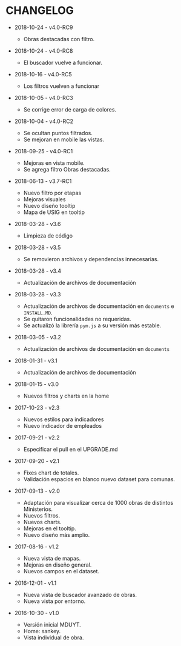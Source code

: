 # CHANGELOG
* 2018-10-24 - v4.0-RC9
  * Obras destacadas con filtro.

* 2018-10-24 - v4.0-RC8
  * El buscador vuelve a funcionar.

* 2018-10-16 - v4.0-RC5
  * Los filtros vuelven a funcionar

* 2018-10-05 - v4.0-RC3
  * Se corrige error de carga de colores.

* 2018-10-04 - v4.0-RC2
  * Se ocultan puntos filtrados.
  * Se mejoran en mobile las vistas.

* 2018-09-25 - v4.0-RC1
  * Mejoras en vista mobile.
  * Se agrega filtro Obras destacadas.

* 2018-06-13 - v3.7-RC1
  * Nuevo filtro por etapas
  * Mejoras visuales
  * Nuevo diseño tooltip
  * Mapa de USIG en tooltip

* 2018-03-28 - v3.6
  * Limpieza de código

* 2018-03-28 - v3.5
  * Se removieron archivos y dependencias innecesarias.

* 2018-03-28 - v3.4
  * Actualización de archivos de documentación

* 2018-03-28 - v3.3
  * Actualización de archivos de documentación en `documents` e `INSTALL.MD`.
  * Se quitaron funcionalidades no requeridas.
  * Se actualizó la librería `pym.js` a su versión más estable.

* 2018-03-05 - v3.2
  * Actualización de archivos de documentación en `documents`

* 2018-01-31 - v3.1
  * Actualización de archivos de documentación

* 2018-01-15 - v3.0
  * Nuevos filtros y charts en la home

* 2017-10-23 - v2.3
  * Nuevos estilos para indicadores
  * Nuevo indicador de empleados

* 2017-09-21 - v2.2
  * Especificar el pull en el UPGRADE.md

* 2017-09-20 - v2.1
  * Fixes chart de totales.
  * Validación espacios en blanco nuevo dataset para comunas.

* 2017-09-13 - v2.0
  * Adaptación para visualizar cerca de 1000 obras de distintos Ministerios.
  * Nuevos filtros.
  * Nuevos charts.
  * Mejoras en el tooltip.
  * Nuevo diseño más amplio.

* 2017-08-16 - v1.2
  * Nueva vista de mapas.
  * Mejoras en diseño general.
  * Nuevos campos en el dataset.

* 2016-12-01 - v1.1
  * Nueva vista de buscador avanzado de obras.
  * Nueva vista por entorno.

* 2016-10-30 - v1.0
  * Versión inicial MDUYT.
  * Home: sankey.
  * Vista individual de obra.

